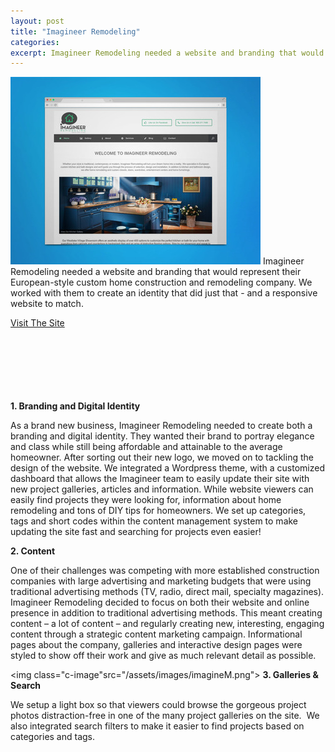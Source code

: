 ```yaml
---
layout: post
title: "Imagineer Remodeling"
categories:
excerpt: Imagineer Remodeling needed a website and branding that would represent their European-style custom home construction and remodeling company.
---
```


<img class="l-image" src="/assets/images/imagineB.jpg"> Imagineer Remodeling needed a website and branding that would represent their European-style custom home construction and remodeling company. We worked with them to create an identity that did just that - and a responsive website to match.

<a href="http://imagineerremodeling.com/" class="visitbtn" target="_blank">Visit The Site <i class="fa fa-angle-double-right"></i></a>
</br></br></br></br></br></br></br>

**1. Branding and Digital Identity**

As a brand new business, Imagineer Remodeling needed to create both a branding and digital identity. They wanted their brand to portray elegance and class while still being affordable and attainable to the average homeowner. After sorting out their new logo, we moved on to tackling the design of the website. We integrated a Wordpress theme, with a customized dashboard that allows the Imagineer team to easily update their site with new project galleries, articles and information. While website viewers can easily find projects they were looking for, information about home remodeling and tons of DIY tips for homeowners. We set up categories, tags and short codes within the content management system to make updating the site fast and searching for projects even easier! 

**2. Content**

One of their challenges was competing with more established construction companies with large advertising and marketing budgets that were using traditional advertising methods (TV, radio, direct mail, specialty magazines). Imagineer Remodeling decided to focus on both their website and online presence in addition to traditional advertising methods. This meant creating content – a lot of content – and regularly creating new, interesting, engaging content through a strategic content marketing campaign. Informational pages about the company, galleries and interactive design pages were styled to show off their work and give as much relevant detail as possible.

<img class="c-image"src="/assets/images/imagineM.png">
**3. Galleries & Search**

We setup a light box so that viewers could browse the gorgeous project photos distraction-free in one of the many project galleries on the site.  We also integrated search filters to make it easier to find projects based on categories and tags.
